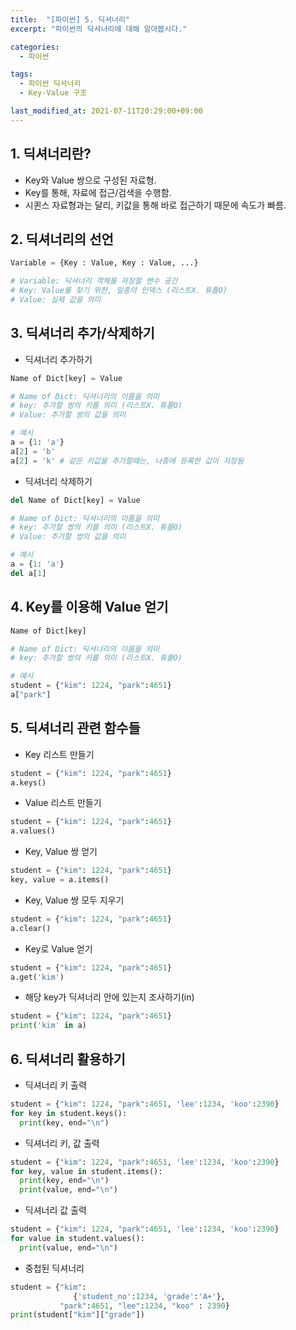 ```yaml
---
title:  "[파이썬] 5. 딕셔너리"
excerpt: "파이썬의 딕셔너리에 대해 알아봅시다."

categories:
  - 파이썬

tags:
  - 파이썬 딕셔너리
  - Key-Value 구조

last_modified_at: 2021-07-11T20:29:00+09:00
---
```

## 1. 딕셔너리란?

- Key와 Value 쌍으로 구성된 자료형.
- Key를 통해, 자료에 접근/검색을 수행함.
- 시퀸스 자료형과는 달리, 키값을 통해 바로 접근하기 때문에 속도가 빠름.

## 2. 딕셔너리의 선언

```python
Variable = {Key : Value, Key : Value, ...}

# Variable: 딕셔너리 객체를 저장할 변수 공간
# Key: Value를 찾기 위한, 일종의 인덱스 (리스트X. 튜플O)
# Value: 실제 값을 의미
```

## 3. 딕셔너리 추가/삭제하기

- 딕셔너리 추가하기

```python
Name of Dict[key] = Value

# Name of Dict: 딕셔너리의 이름을 의미
# key: 추가할 쌍의 키를 의미 (리스트X. 튜플O)
# Value: 추가할 쌍의 값을 의미

# 예시
a = {1: 'a'}
a[2] = 'b'
a[2] = 'k' # 같은 키값을 추가할때는, 나중에 등록한 값이 저장됨
```

- 딕셔너리 삭제하기

```python
del Name of Dict[key] = Value

# Name of Dict: 딕셔너리의 이름을 의미
# key: 추가할 쌍의 키를 의미 (리스트X. 튜플O)
# Value: 추가할 쌍의 값을 의미

# 예시
a = {1: 'a'}
del a[1]
```
## 4. Key를 이용해 Value 얻기

```python
Name of Dict[key]

# Name of Dict: 딕셔너리의 이름을 의미
# key: 추가할 쌍의 키를 의미 (리스트X. 튜플O)

# 예시
student = {"kim": 1224, "park":4651}
a["park"]
```
## 5. 딕셔너리 관련 함수들

- Key 리스트 만들기

```python
student = {"kim": 1224, "park":4651}
a.keys()
```

- Value 리스트 만들기

```python
student = {"kim": 1224, "park":4651}
a.values()
```

- Key, Value 쌍 얻기

```python
student = {"kim": 1224, "park":4651}
key, value = a.items()
```

- Key, Value 쌍 모두 지우기

```python
student = {"kim": 1224, "park":4651}
a.clear()
```

- Key로 Value 얻기

```python
student = {"kim": 1224, "park":4651}
a.get('kim')
```

- 해당 key가 딕셔너리 안에 있는지 조사하기(in)

```python
student = {"kim": 1224, "park":4651}
print('kim' in a)
```

## 6. 딕셔너리 활용하기

- 딕셔너리 키 출력

```python
student = {"kim": 1224, "park":4651, 'lee':1234, 'koo':2390}
for key in student.keys():
  print(key, end="\n")
```

- 딕셔너리 키, 값 출력

```python
student = {"kim": 1224, "park":4651, 'lee':1234, 'koo':2390}
for key, value in student.items():
  print(key, end="\n")
  print(value, end="\n")
```

- 딕셔너리 값 출력

```python
student = {"kim": 1224, "park":4651, 'lee':1234, 'koo':2390}
for value in student.values():
  print(value, end="\n")
```

- 중첩된 딕셔너리

```python
student = {"kim":
              {'student_no':1234, 'grade':'A+'},
           "park":4651, "lee":1234, "koo" : 2390}
print(student["kim"]["grade"])
```
